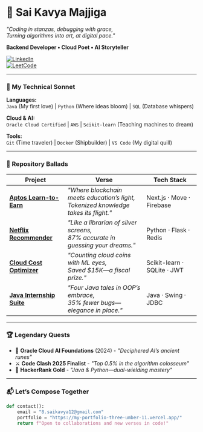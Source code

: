 # 🌸 Sai Kavya Majjiga 
*"Coding in stanzas, debugging with grace,*  
*Turning algorithms into art, at digital pace."*  

**Backend Developer • Cloud Poet • AI Storyteller**  

[![LinkedIn](https://img.shields.io/badge/LinkedIn-Let's_Weave_Dreams-blue?style=flat&logo=linkedin)](https://www.linkedin.com/in/sai-kavya-m-6a76252a7/)  
[![LeetCode](https://img.shields.io/badge/LeetCode-350%2B_Solved_Problems-orange?style=flat&logo=leetcode)](https://leetcode.com/u/Saikavya_04/)  

---

### 🎻 My Technical Sonnet  
**Languages:**  
`Java` (My first love) | `Python` (Where ideas bloom) | `SQL` (Database whispers)  

**Cloud & AI:**  
`Oracle Cloud Certified` | `AWS` | `Scikit-learn` (Teaching machines to dream)  

**Tools:**  
`Git` (Time traveler) | `Docker` (Shipbuilder) | `VS Code` (My digital quill)  

---

### 📜 Repository Ballads  

| Project | Verse | Tech Stack |  
|---------|-------|------------|  
| **[Aptos Learn-to-Earn](https://github.com/Saikavyam/Aptos--LearntoEarn)** | *"Where blockchain meets education’s light,<br>Tokenized knowledge takes its flight."* | Next.js · Move · Firebase |  
| **[Netflix Recommender](https://github.com/Saikavyam/NetflixRecommendation)** | *"Like a librarian of silver screens,<br>87% accurate in guessing your dreams."* | Python · Flask · Redis |  
| **[Cloud Cost Optimizer](https://github.com/Saikavyam/cloud-spend-sculptorl)** | *"Counting cloud coins with ML eyes,<br>Saved $15K—a fiscal prize."* | Scikit-learn · SQLite · JWT |  
| **[Java Internship Suite](https://github.com/Saikavyam/Java-Intern-Projects)** | *"Four Java tales in OOP’s embrace,<br>35% fewer bugs—elegance in place."* | Java · Swing · JDBC |  

---

### 🏆 Legendary Quests  
- 🏅 **Oracle Cloud AI Foundations** (2024) - *"Deciphered AI’s ancient runes"*  
- ⚔️ **Code Clash 2025 Finalist** - *"Top 0.5% in the algorithm colosseum"*  
- 🌟 **HackerRank Gold** - *"Java & Python—dual-wielding mastery"*  

---

### 📬 Let’s Compose Together  
```python
def contact():
    email = "8.saikavya12@gmail.com"
    portfolio = "https://my-portfolio-three-umber-11.vercel.app/"
    return f"Open to collaborations and new verses in code!"
